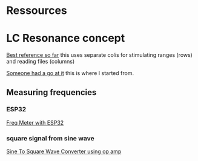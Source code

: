 # Ressources

# LC Resonance concept


[Best reference so far](https://www.chessprogramming.org/DGT_Board) this uses separate colis for stimulating ranges (rows) and reading files (columns)

[Someone had a go at it](https://electronics.stackexchange.com/questions/551581/detecting-chess-pieces-on-the-board) this is where I started from.

## Measuring frequencies

### ESP32
[Freq Meter with ESP32](https://www.esp32.com/viewtopic.php?t=17018)

### square signal from sine wave
[Sine To Square Wave Converter using op amp](https://www.multisim.com/content/8Tiu4LG2q27AwJeXdCmYdA/sine-to-square-wave-converterusing-op-amp/)
